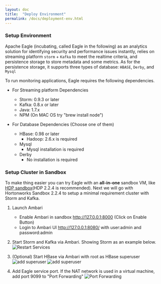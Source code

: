 ```yaml
---
layout: doc
title:  "Deploy Environment"
permalink: /docs/deployment-env.html
---
```


### Setup Environment

Apache Eagle (incubating, called Eagle in the following) as an analytics solution for identifying security and performance issues instantly, relies on streaming platform `storm` + `Kafka` to meet the realtime criteria, and persistence storage to store metadata and some metrics. As for the persistence storage, it supports three types of database: `HBASE`, `Derby`, and `Mysql`

To run monitoring applications, Eagle requires the following dependencies.

* For Streaming platform Dependencies

	* Storm: 0.9.3 or later
	* Kafka: 0.8.x or later
	* Java: 1.7.x
	* NPM (On MAC OS try "brew install node") 	

* For Database Dependencies (Choose one of them)

	* HBase: 0.98 or later
		* Hadoop: 2.6.x is required
	* Mysql
		* Mysql installation is required
	* Derby
		* No installation is required 
		
### Setup Cluster in Sandbox
To make thing easier you can try Eagle with an **all-in-one** sandbox VM, like [HDP sandbox](http://hortonworks.com/downloads/#sandbox)(HDP 2.2.4 is recommended). Next we will go with Hortonworks Sandbox 2.2.4 to setup a minimal requirement cluster with Storm and Kafka. 

1. Launch Ambari 
   * Enable Ambari in sandbox http://127.0.0.1:8000 (Click on Enable Button)
   * Login to Ambari UI http://127.0.0.1:8080/ with user:admin and password:admin

2. Start Storm and Kafka via Ambari. Showing Storm as an example below.
![Restart Services](/images/docs/start-storm.png "Services")

3. (Optional) Start HBase via Ambari with root as HBase superuser
![add superuser](/images/docs/hbase-superuser.png)
![add superuser](/images/docs/hbase-superuser2.png)

4. Add Eagle service port. If the NAT network is used in a virtual machine, add port 9099 to "Port Forwarding"
  ![Port Forwarding](/images/docs/eagle-service.png)





